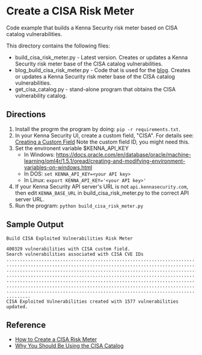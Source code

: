 # Create a CISA Risk Meter

Code example that builds a Kenna Security risk meter based on CISA catalog vulnerabilities.

This directory contains the following files:

* build_cisa_risk_meter.py - Latest version. Creates or updates a Kenna Security risk meter base of the CISA catalog vulnerabilities.
* blog_build_cisa_risk_meter.py - Code that is used for the [blog](https://www.kennasecurity.com/blog/create-a-cisa-risk-meter/). Creates or updates a Kenna Security risk meter base of the CISA catalog vulnerabilities.
* get_cisa_catalog.py - stand-alone program that obtains the CISA vulnerability catalog.

## Directions

1. Install the progrm the program by doing: `pip -r requirements.txt`.
1. In your Kenna Security UI, create a custom field, "CISA".  For details see: 
[Creating a Custom Field](https://help.kennasecurity.com/hc/en-us/articles/201921738-Creating-a-Custom-Field)
Note the custom field ID, you might need this.
1. Set the environent variable $KENNA_API_KEY
   * In Windows: https://docs.oracle.com/en/database/oracle/machine-learning/oml4r/1.5.1/oread/creating-and-modifying-environment-variables-on-windows.html
   * In DOS: `set KENNA_API_KEY=<your API key>`
   * In Linux: `export KENNA_API_KEY='<your API key>'`
1. If your Kenna Security API server's URL is not `api.kennasecurity.com`, then edit `KENNA_BASE_URL` in build_cisa_risk_meter.py to the correct API server URL.
1. Run the program: `python build_cisa_risk_meter.py`

## Sample Output
```
Build CISA Exploited Vulnerabilities Risk Meter

400329 vulnerabilities with CISA custom field.
Search vulnerabilities associated with CISA CVE IDs
......................................................................................
......................................................................................
......................................................................................
......................................................................................
......................................................................................
......................................................................................
.....................................................................................
.........
CISA Exploited Vulnerabilities created with 1577 vulnerabilities updated.
```

## Reference
* [How to Create a CISA Risk Meter](https://www.kennasecurity.com/blog/create-a-cisa-risk-meter/)
* [Why You Should Be Using the CISA Catalog](https://www.darkreading.com/vulnerabilities-threats/why-you-should-be-using-cisa-s-catalog-of-exploited-vulns)

